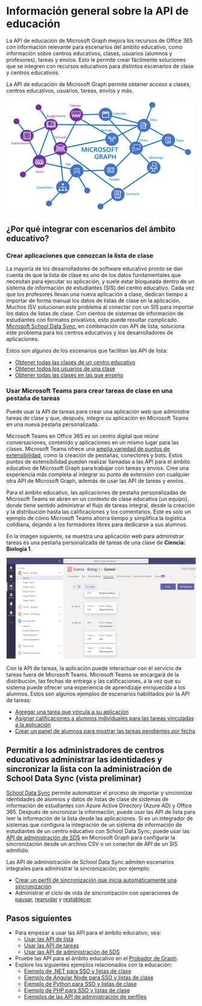 # <a name="education-api-overview"></a>Información general sobre la API de educación

La API de educación de Microsoft Graph mejora los recursos de Office 365 con información relevante para escenarios del ámbito educativo, como información sobre centros educativos, clases, usuarios (alumnos y profesores), tareas y envíos. Esto le permite crear fácilmente soluciones que se integren con recursos educativos para distintos escenarios de clase y centros educativos.

La API de educación de Microsoft Graph permite obtener acceso a clases, centros educativos, usuarios, tareas, envíos y más.

![Información general sobre la API de educación para Graph](images/EDUGraph.PNG)

## <a name="why-integrate-with-education-scenarios"></a>¿Por qué integrar con escenarios del ámbito educativo?

### <a name="build-applications-that-are-aware-of-class-roster"></a>Crear aplicaciones que conozcan la lista de clase

La mayoría de los desarrolladores de software educativo pronto se dan cuenta de que la lista de clase es uno de los datos fundamentales que necesitan para ejecutar su aplicación, y suele estar bloqueada dentro de un sistema de información de estudiantes (SIS) del centro educativo. Cada vez que los profesores llevan una nueva aplicación a clase, dedican tiempo a importar de forma manual los datos de listas de clase en la aplicación. Muchos ISV solucionan este problema al conectar con un SIS para importar los datos de listas de clase. Con cientos de sistemas de información de estudiantes con formatos privativos, esto puede resultar complicado. [Microsoft School Data Sync](https://sds.microsoft.com/), en combinación con API de lista, soluciona este problema para los centros educativos y los desarrolladores de aplicaciones.

Estos son algunos de los escenarios que facilitan las API de lista:

- [Obtener todas las clases de un centro educativo](https://developer.microsoft.com/es-ES/graph/docs/api-reference/v1.0/api/educationschool_list_classes)
- [Obtener todos los usuarios de una clase](https://developer.microsoft.com/es-ES/graph/docs/api-reference/v1.0/api/educationclass_list_members)
- [Obtener todas las clases en las que enseño](https://developer.microsoft.com/es-ES/graph/docs/api-reference/v1.0/api/educationuser_list_classes)


### <a name="use-microsoft-teams-to-create-class-assignments-in-an-assignments-tab"></a>Usar Microsoft Teams para crear tareas de clase en una pestaña de tareas


Puede usar la API de tareas para crear una aplicación web que administre tareas de clase y que, después, integre su aplicación en Microsoft Teams en una nueva pestaña personalizada.  

Microsoft Teams en Office 365 es un centro digital que reúne conversaciones, contenido y aplicaciones en un mismo lugar para las clases. Microsoft Teams ofrece una [amplia variedad de puntos de extensibilidad](https://docs.microsoft.com/es-ES/microsoftteams/platform/concepts/apps/apps-overview), como la creación de pestañas, conectores y bots. Estos puntos de extensibilidad pueden realizar llamadas a las API para el ámbito educativo de Microsoft Graph para trabajar con tareas y envíos. Cree una experiencia más completa al integrar su punto de extensión con cualquier otra API de Microsoft Graph, además de usar las API de tareas y envíos.

Para el ámbito educativo, las aplicaciones de pestaña personalizadas de Microsoft Teams se abren en un contexto de clase educativa (un equipo), donde tiene sentido administrar el flujo de tareas integral, desde la creación y la distribución hasta las calificaciones y los comentarios. Este es solo un ejemplo de cómo Microsoft Teams ahorra tiempo y simplifica la logística cotidiana, dejando a los formadores libres para dedicarse a sus alumnos.

En la imagen siguiente, se muestra una aplicación web para administrar tareas es una pestaña personalizada de tareas de una clase de **Ciencia: Biología 1**.

![Captura de pantalla de una pestaña de tareas en Microsoft Teams para una clase de Ciencia: Biología](images/AssignmentsInTeams.PNG)


Con la API de tareas, la aplicación puede interactuar con el servicio de tareas fuera de Microsoft Teams. Microsoft Teams se encargará de la distribución, las fechas de entrega y las calificaciones, a la vez que su sistema puede ofrecer una experiencia de aprendizaje enriquecida a los alumnos.
Estos son algunos ejemplos de escenarios habilitados por la API de tareas:

- [Agregar una tarea que vincula a su aplicación](https://developer.microsoft.com/es-ES/graph/docs/api-reference/beta/api/educationclass_post_assignments) 
- [Asignar calificaciones a alumnos individuales para las tareas vinculadas a la aplicación](https://developer.microsoft.com/es-ES/graph/docs/api-reference/beta/api/educationsubmission_update)
- [Crear un panel de alumnos para mostrar las tareas pendientes por fecha](https://developer.microsoft.com/es-ES/graph/docs/api-reference/beta/api/educationclass_list_assignments)


## <a name="enable-school-admins-to-manage-identity-and-roster-sync-using-school-data-sync-management-preview"></a>Permitir a los administradores de centros educativos administrar las identidades y sincronizar la lista con la administración de School Data Sync (vista preliminar)

[School Data Sync](https://sds.microsoft.com/) permite automatizar el proceso de importar y sincronizar identidades de alumnos y datos de listas de clase de sistemas de información de estudiantes con Azure Active Directory (Azure AD) y Office 365. Después de sincronizar la información, puede usar las API de lista para leer la información de la lista desde las aplicaciones. Si es un integrador de sistemas que configura la integración de un sistema de información de estudiantes de un centro educativo con School Data Sync, puede usar las [API de administración de SDS](https://developer.microsoft.com/es-ES/graph/docs/api-reference/beta/resources/educationsynchronizationprofile) en Microsoft Graph para configurar la sincronización desde un archivo CSV o un conector de API de un SIS admitido.

Las API de administración de School Data Sync admiten escenarios integrales para administrar la sincronización; por ejemplo:

- [Crear un perfil de sincronización que inicia automáticamente una sincronización](https://developer.microsoft.com/es-ES/graph/docs/api-reference/beta/api/educationsynchronizationprofile_post)
- Administrar el ciclo de vida de sincronización con operaciones de [pausar](https://developer.microsoft.com/es-ES/graph/docs/api-reference/beta/api/educationsynchronizationprofile_pause), [reanudar](https://developer.microsoft.com/es-ES/graph/docs/api-reference/beta/api/educationsynchronizationprofile_resume) y [restablecer](https://developer.microsoft.com/es-ES/graph/docs/api-reference/beta/api/educationsynchronizationprofile_reset)


## <a name="next-steps"></a>Pasos siguientes

- Para empezar a usar las API para el ámbito educativo, vea:
    - [Usar las API de lista](https://developer.microsoft.com/es-ES/graph/docs/api-reference/v1.0/resources/education-overview)
    - [Usar las API de tareas](https://developer.microsoft.com/es-ES/graph/docs/api-reference/beta/resources/educationassignment)
    - [Usar las API de administración de SDS](https://developer.microsoft.com/es-ES/graph/docs/api-reference/beta/resources/educationsynchronizationprofile)
- Pruebe las API para el ámbito educativo en el [Probador de Graph](https://developer.microsoft.com/es-ES/graph/graph-explorer).
- Explore los siguientes ejemplos relacionados con la educación:
    - [Ejemplo de .NET para SSO y listas de clase](https://github.com/OfficeDev/O365-EDU-AspNetMVC-Samples)
    - [Ejemplo de Angular Node para SSO y listas de clase](https://github.com/OfficeDev/O365-EDU-AngularNodeJS-Samples)   
    - [Ejemplo de Python para SSO y listas de clase](https://github.com/OfficeDev/O365-EDU-Python-Samples)
    - [Ejemplo de PHP para SSO y listas de clase](https://github.com/OfficeDev/O365-EDU-PHP-Samples)
    - [Ejemplos de las API de administración de perfiles](https://github.com/OfficeDev/O365-EDU-SDS-AspNetMVC-Samples) 



 

